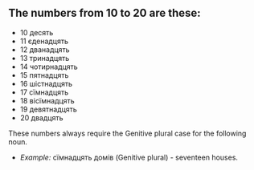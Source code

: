 ## The numbers from 10 to 20 are these:

*   10 десять
*   11 єденадцять
*   12 дванадцять
*   13 тринадцять
*   14 чотирнадцять
*   15 пятнадцять
*   16 шістнадцять
*   17 сїмнадцять
*   18 вісїмнадцять
*   19 девятнадцять
*   20 двадцять

These numbers always require the Genitive plural case for the following noun.

*   _Example:_ сїмнадцять домів (Genitive plural) - seventeen houses.